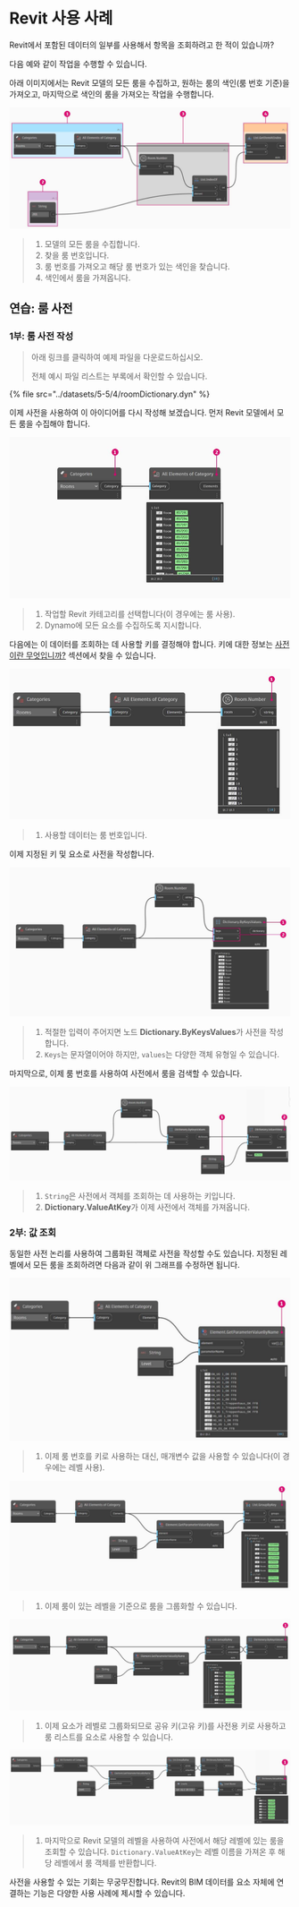 # Revit 사용 사례

Revit에서 포함된 데이터의 일부를 사용해서 항목을 조회하려고 한 적이 있습니까?

다음 예와 같이 작업을 수행할 수 있습니다.

아래 이미지에서는 Revit 모델의 모든 룸을 수집하고, 원하는 룸의 색인(룸 번호 기준)을 가져오고, 마지막으로 색인의 룸을 가져오는 작업을 수행합니다.

![](../images/5-5/4/dictionary-collectroominrevitmodel.jpg)

> 1. 모델의 모든 룸을 수집합니다.
> 2. 찾을 룸 번호입니다.
> 3. 룸 번호를 가져오고 해당 룸 번호가 있는 색인을 찾습니다.
> 4. 색인에서 룸을 가져옵니다.

## 연습: 룸 사전

### 1부: 룸 사전 작성

> 아래 링크를 클릭하여 예제 파일을 다운로드하십시오.
>
> 전체 예시 파일 리스트는 부록에서 확인할 수 있습니다.

{% file src="../datasets/5-5/4/roomDictionary.dyn" %}

이제 사전을 사용하여 이 아이디어를 다시 작성해 보겠습니다. 먼저 Revit 모델에서 모든 룸을 수집해야 합니다.

![](../images/5-5/4/dictionary-exerciseI-01.jpg)

> 1. 작업할 Revit 카테고리를 선택합니다(이 경우에는 룸 사용).
> 2. Dynamo에 모든 요소를 수집하도록 지시합니다.

다음에는 이 데이터를 조회하는 데 사용할 키를 결정해야 합니다. 키에 대한 정보는 [사전이란 무엇입니까?](9-1\_what-is-a-dictionary.md) 섹션에서 찾을 수 있습니다.

![](../images/5-5/4/dictionary-exerciseI-02.jpg)

> 1. 사용할 데이터는 룸 번호입니다.

이제 지정된 키 및 요소로 사전을 작성합니다.

![](../images/5-5/4/dictionary-exerciseI-03.jpg)

> 1. 적절한 입력이 주어지면 노드 **Dictionary.ByKeysValues**가 사전을 작성합니다.
> 2. `Keys`는 문자열이어야 하지만, `values`는 다양한 객체 유형일 수 있습니다.

마지막으로, 이제 룸 번호를 사용하여 사전에서 룸을 검색할 수 있습니다.

![](../images/5-5/4/dictionary-exerciseI-04.jpg)

> 1. `String`은 사전에서 객체를 조회하는 데 사용하는 키입니다.
> 2. **Dictionary.ValueAtKey**가 이제 사전에서 객체를 가져옵니다.

### 2부: 값 조회

동일한 사전 논리를 사용하여 그룹화된 객체로 사전을 작성할 수도 있습니다. 지정된 레벨에서 모든 룸을 조회하려면 다음과 같이 위 그래프를 수정하면 됩니다.

![](../images/5-5/4/dictionary-exerciseII-01.jpg)

> 1. 이제 룸 번호를 키로 사용하는 대신, 매개변수 값을 사용할 수 있습니다(이 경우에는 레벨 사용).

![](../images/5-5/4/dictionary-exerciseII-02.jpg)

> 1. 이제 룸이 있는 레벨을 기준으로 룸을 그룹화할 수 있습니다.

![](../images/5-5/4/dictionary-exerciseII-03.jpg)

> 1. 이제 요소가 레벨로 그룹화되므로 공유 키(고유 키)를 사전용 키로 사용하고 룸 리스트를 요소로 사용할 수 있습니다.

![](../images/5-5/4/dictionary-exerciseII-04.jpg)

> 1. 마지막으로 Revit 모델의 레벨을 사용하여 사전에서 해당 레벨에 있는 룸을 조회할 수 있습니다. `Dictionary.ValueAtKey`는 레벨 이름을 가져온 후 해당 레벨에서 룸 객체를 반환합니다.

사전을 사용할 수 있는 기회는 무궁무진합니다. Revit의 BIM 데이터를 요소 자체에 연결하는 기능은 다양한 사용 사례에 제시할 수 있습니다.
